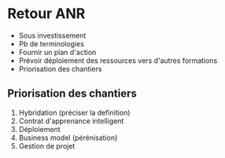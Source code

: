 # Retour ANR

* Sous investissement
* Pb de terminologies
* Fournir un plan d'action
* Prévoir déploiement des ressources vers d'autres formations
* Priorisation des chantiers


## Priorisation des chantiers
1. Hybridation (préciser la definition)
2. Contrat d'apprenance intelligent
3. Déploiement
4. Business model (pérénisation)
5. Gestion de projet
